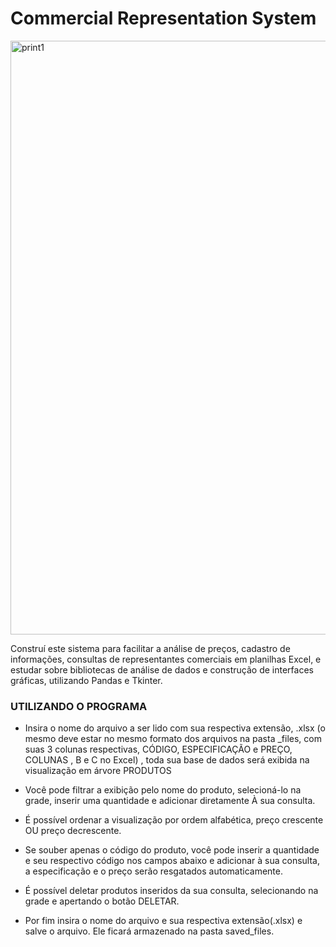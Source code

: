 
# Commercial Representation System

<img src="https://user-images.githubusercontent.com/110192027/186963450-6471f881-a631-4762-a33a-ef8badaa3b01.png" width="950" title="print1">


Construí este sistema para facilitar a análise de preços, cadastro de informações, consultas de representantes comerciais em planilhas Excel, e estudar sobre bibliotecas de análise de dados e construção de interfaces gráficas, utilizando Pandas e Tkinter.

### UTILIZANDO O PROGRAMA
- Insira o nome do arquivo a ser lido com sua respectiva extensão, .xlsx
(o mesmo deve estar no mesmo formato dos arquivos na pasta _files, com suas 3 colunas respectivas, CÓDIGO, ESPECIFICAÇÃO e PREÇO, COLUNAS , B e C no Excel)
, toda sua base de dados será exibida na visualização em árvore PRODUTOS

- Você pode filtrar a exibição pelo nome do produto, selecioná-lo na grade, inserir uma quantidade e adicionar diretamente À sua consulta.
- É possível ordenar a visualização por ordem alfabética, preço crescente OU preço decrescente.

- Se souber apenas o código do produto, você pode inserir a quantidade e seu respectivo código nos campos abaixo e adicionar à sua consulta, a especificação e o preço serão resgatados automaticamente.

- É possível deletar produtos inseridos da sua consulta, selecionando na grade e apertando o botão DELETAR.

- Por fim insira o nome do arquivo e sua respectiva extensão(.xlsx) e salve o arquivo. Ele ficará armazenado na pasta saved_files.



